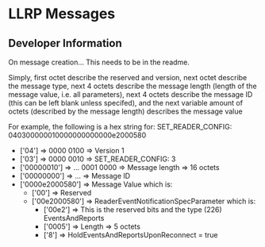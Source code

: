
# LLRP Messages

## Developer Information

On message creation... This needs to be in the readme.

Simply, first octet describe the reserved and version,
next octet describe the message type,
next 4 octets describe the message length (length of the message value, i.e. all parameters),
next 4 octets describe the message ID (this can be left blank unless specifed),
and the next variable amount of octets (described by the message length) describes
the message value

For example, the following is a hex string for: SET_READER_CONFIG:
040300000010000000000000e2000580

- ['04'] => 0000 0100 => Version 1
- ['03'] => 0000 0010 => SET_READER_CONFIG: 3
- ['00000010'] => ... 0001 0000 => Message length => 16 octets
- ['00000000'] => ... => Message ID
- ['0000e2000580'] => Message Value which is:
  - ['00'] => Reserved
  - ['00e2000580'] => ReaderEventNotificationSpecParameter which is:
    - ['00e2'] => This is the reserved bits and the type (226) EventsAndReports
    - ['0005'] => Length => 5 octets
    - ['8'] => HoldEventsAndReportsUponReconnect = true
